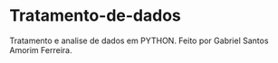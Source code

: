 # Tratamento-de-dados
 Tratamento e analise de dados em PYTHON. Feito por Gabriel Santos Amorim Ferreira.
